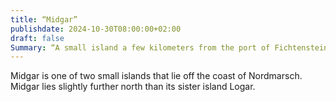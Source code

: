 ```yaml
---
title: “Midgar”
publishdate: 2024-10-30T08:00:00+02:00
draft: false
Summary: “A small island a few kilometers from the port of Fichtenstein.”
---
```


Midgar is one of two small islands that lie off the coast of Nordmarsch. Midgar lies slightly further north than its sister island Logar. 
